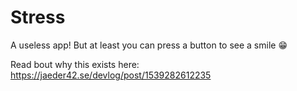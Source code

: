 # Stress

A useless app! But at least you can press a button to see a smile 😁

Read bout why this exists here: https://jaeder42.se/devlog/post/1539282612235
